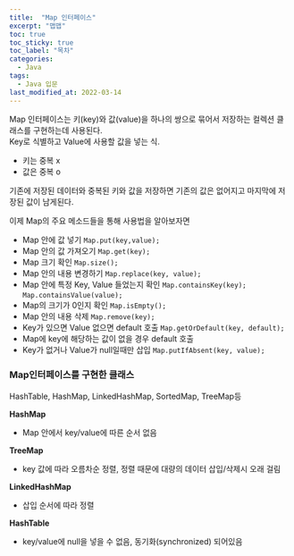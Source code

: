 ```yaml
---
title:  "Map 인터페이스"
excerpt: "맵맵"
toc: true
toc_sticky: true
toc_label: "목차"
categories:
  - Java
tags:
  - Java 입문
last_modified_at: 2022-03-14
---
```



Map 인터페이스는 키(key)와 값(value)을 하나의 쌍으로 묶어서 저장하는 컬렉션 클래스를 구현하는데 사용된다.  
Key로 식별하고 Value에 사용할 값을 넣는 식.

- 키는 중복 x
- 값은 중복 o

기존에 저장된 데이터와 중복된 키와 값을 저장하면 기존의 값은 없어지고 마지막에 저장된 값이 남게된다. 

이제 Map의 주요 메소드들을 통해 사용법을 알아보자면

- Map 안에 값 넣기 `Map.put(key,value);`
- Map 안의 값 가져오기 `Map.get(key);`
- Map 크기 확인 `Map.size();`
- Map 안의 내용 변경하기 `Map.replace(key, value);`
- Map 안에 특정 Key, Value 들었는지 확인
`Map.containsKey(key);`
`Map.containsValue(value);`
- Map의 크기가 0인지 확인 `Map.isEmpty();`
- Map 안의 내용 삭제 `Map.remove(key);`
- Key가 있으면 Value 없으면 default 호출
`Map.getOrDefault(key, default);`
- Map에 key에 해당하는 값이 없을 경우 default 호출
- Key가 없거나 Value가 null일때만 삽입
`Map.putIfAbsent(key, value);`


### Map인터페이스를 구현한 클래스   
HashTable, HashMap, LinkedHashMap, SortedMap, TreeMap등

**HashMap**
- Map 안에서 key/value에 따른 순서 없음


**TreeMap**
- key 값에 따라 오름차순 정렬, 정렬 때문에 대량의 데이터 삽입/삭제시 오래 걸림

**LinkedHashMap**
- 삽입 순서에 따라 정렬

**HashTable**
- key/value에 null을 넣을 수 없음, 동기화(synchronized) 되어있음
